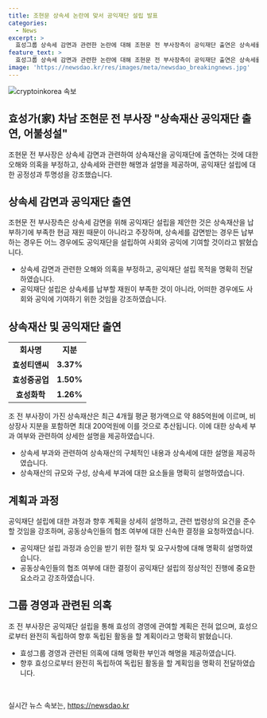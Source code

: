 ```yaml
---
title: 조현문 상속세 논란에 맞서 공익재단 설립 발표
categories:
  - News
excerpt: >
  효성그룹 상속세 감면과 관련한 논란에 대해 조현문 전 부사장측이 공익재단 출연은 상속세를 납부할 현금이 부족해서가 아니라고 주장했다. 또한, 그는 공익재단을 통해 어느 경우에도 상속재산 중 일부라도 개인 소유로 남기지 않을 것이라고 밝혔다. 누리꾼들의 주장에 대해 반박하며, 공동상속인들의 협조가 어려운 경우에는 상속재산의 대부분을 공익재단에 출연할 것이라고 답했다. 또한, 조 전 부사장측은 효성그룹 경영과 관련해 독립적으로 활동할 계획이며, 이를 위해 관련 법령상 계열분리 기준과 요건을 충족시킬 예정이라고 설명했다.
feature_text: >
  효성그룹 상속세 감면과 관련한 논란에 대해 조현문 전 부사장측이 공익재단 출연은 상속세를 납부할 현금이 부족해서가 아니라고 주장했다. 또한, 그는 공익재단을 통해 어느 경우에도 상속재산 중 일부라도 개인 소유로 남기지 않을 것이라고 밝혔다. 누리꾼들의 주장에 대해 반박하며, 공동상속인들의 협조가 어려운 경우에는 상속재산의 대부분을 공익재단에 출연할 것이라고 답했다. 또한, 조 전 부사장측은 효성그룹 경영과 관련해 독립적으로 활동할 계획이며, 이를 위해 관련 법령상 계열분리 기준과 요건을 충족시킬 예정이라고 설명했다.
image: 'https://newsdao.kr/res/images/meta/newsdao_breakingnews.jpg'
---
```


<p><img src="https://newsdao.kr/res/images/meta/newsdao_breakingnews.jpg" alt="cryptoinkorea 속보" /></p>

<h2 data-ke-size="size26">효성가(家) 차남 조현문 전 부사장 "상속재산 공익재단 출연, 어불성설"</h2>

<p data-ke-size="size16">조현문 전 부사장은 상속세 감면과 관련하여 상속재산을 공익재단에 출연하는 것에 대한 오해와 의혹을 부정하고, 상속세와 관련한 해명과 설명을 제공하며, 공익재단 설립에 대한 공정성과 투명성을 강조했습니다.</p>

<h2 data-ke-size="size24">상속세 감면과 공익재단 출연</h2>

<p data-ke-size="size16">조현문 전 부사장측은 상속세 감면을 위해 공익재단 설립을 제안한 것은 상속재산을 납부하기에 부족한 현금 재원 때문이 아니라고 주장하며, 상속세를 감면받는 경우든 납부하는 경우든 어느 경우에도 공익재단을 설립하여 사회와 공익에 기여할 것이라고 밝혔습니다.</p>

<ul>
    <li>상속세 감면과 관련한 오해와 의혹을 부정하고, 공익재단 설립 목적을 명확히 전달하였습니다.</li>
    <li>공익재단 설립은 상속세를 납부할 재원이 부족한 것이 아니라, 어떠한 경우에도 사회와 공익에 기여하기 위한 것임을 강조하였습니다.</li>
</ul>

<h2 data-ke-size="size24">상속재산 및 공익재단 출연</h2>

<table>
    <tr>
        <td style="text-align: center; height: 17px;"><b>회사명</b></td>
        <td style="text-align: center; height: 17px;"><b>지분</b></td>
    </tr>
    <tr>
        <td style="text-align: center; height: 17px;"><b>효성티앤씨</b></td>
        <td style="text-align: center; height: 17px;"><b>3.37%</b></td>
    </tr>
    <tr>
        <td style="text-align: center; height: 17px;"><b>효성중공업</b></td>
        <td style="text-align: center; height: 17px;"><b>1.50%</b></td>
    </tr>
    <tr>
        <td style="text-align: center; height: 17px;"><b>효성화학</b></td>
        <td style="text-align: center; height: 17px;"><b>1.26%</b></td>
    </tr>
</table>

<p data-ke-size="size16">조 전 부사장이 가진 상속재산은 최근 4개월 평균 평가액으로 약 885억원에 이르며, 비상장사 지분을 포함하면 최대 200억원에 이를 것으로 추산됩니다. 이에 대한 상속세 부과 여부와 관련하여 상세한 설명을 제공하였습니다.</p>

<ul>
    <li>상속세 부과와 관련하여 상속재산의 구체적인 내용과 상속세에 대한 설명을 제공하였습니다.</li>
    <li>상속재산의 규모와 구성, 상속세 부과에 대한 요소들을 명확히 설명하였습니다.</li>
</ul>

<h2 data-ke-size="size24">계획과 과정</h2>

<p data-ke-size="size16">공익재단 설립에 대한 과정과 향후 계획을 상세히 설명하고, 관련 법령상의 요건을 준수할 것임을 강조하며, 공동상속인들의 협조 여부에 대한 신속한 결정을 요청하였습니다.</p>

<ul>
    <li>공익재단 설립 과정과 승인을 받기 위한 절차 및 요구사항에 대해 명확히 설명하였습니다.</li>
    <li>공동상속인들의 협조 여부에 대한 결정이 공익재단 설립의 정상적인 진행에 중요한 요소라고 강조하였습니다.</li>
</ul>

<h2 data-ke-size="size24">그룹 경영과 관련된 의혹</h2>

<p data-ke-size="size16">조 전 부사장은 공익재단 설립을 통해 효성의 경영에 관여할 계획은 전혀 없으며, 효성으로부터 완전히 독립하여 향후 독립된 활동을 할 계획이라고 명확히 밝혔습니다.</p>

<ul>
    <li>효성그룹 경영과 관련된 의혹에 대해 명확한 부인과 해명을 제공하였습니다.</li>
    <li>향후 효성으로부터 완전히 독립하여 독립된 활동을 할 계획임을 명확히 전달하였습니다.</li>
</ul>

<p data-ke-size="size16">&nbsp;</p>
실시간 뉴스 속보는, <a href="https://newsdao.kr" rel="dofollow">https://newsdao.kr</a>


